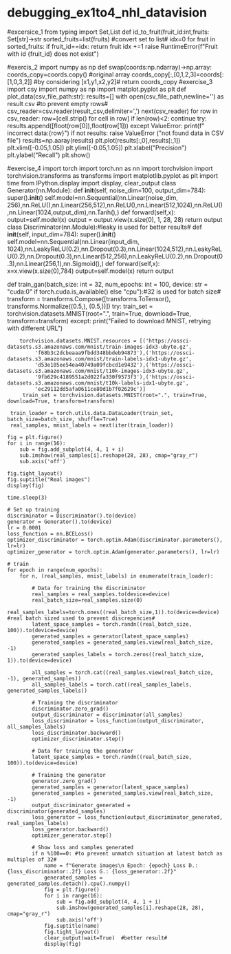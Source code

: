 # debugging_ex1to4_nhl_datavision

#excersice_1
from typing import Set,List
def id_to_fruit(fruit_id:int,fruits: Set[str]->str
  sorted_fruits=list(fruits) #convert set to list#
  idx=0
  for fruit in sorted_fruits:
    if fruit_id==idx:
      return fruit
    idx +=1
  raise RuntimeError(f"Fruit with id {fruit_id} does not exist")

#exercis_2
  import numpy as np
  def swap(coords:np.ndarray)->np.array:
    coords_copy=coords.copy() #original array
    coords_copy[:,[0,1,2,3]=coords[:[1,0,3,2]]  #by considering [x1,y1,x2,y2]#
    return coords_copy
#exercise_3
  import csy
  import numpy as np
  import matplot.pyplot as plt
  def plot_data(csv_file_path:str):
    results=[]
    with open(csv_file_path,newline='') as result csv #to prevent empty rows#
    csv_reader=csv.reader(result_csv,delimiter=',')
    next(csv_reader)
    for row in csv_reader:
      row=[cell.strip() for cell in row]
      if len(row)<2:
        continue
       try:
         results.append([floot(row[0]),floot(row[1]))
         except ValueError:
         print(f" incorrect data:{row}")
    if not results:
      raise ValueError ("not found data in CSV file")
    results=np.aaray(results)
    plt.plot(results[:,0],results[:,1])
    plt.xlim([-0.05,1.05])
    plt.ylim([-0.05,1.05])
    plt.xlabel("Precision")
    plt.ylabel("Recall")
    plt.show()

#exercise_4
import torch
import torch.nn as nn
import torchvision
import torchvision.transforms as transforms
import matplotlib.pyplot as plt
import time
from IPython.display import display, clear_output
class Generator(nn.Module):
    def __init__(self, noise_dim=100, output_dim=784):
        super().__init__()
        self.model=nn.Sequential(nn.Linear(noise_dim, 256),nn.ReLU(),nn.Linear(256,512),nn.ReLU(),nn.Linear(512,1024),nn.ReLU(),nn.Linear(1024,output_dim),nn.Tanh(),)
    def forward(self,x):
        output=self.model(x)
        output = output.view(x.size(0), 1, 28, 28)
        return output
class Discriminator(nn.Module):#leaky is used for better results#
    def __init__(self, input_dim=784):
        super().__init__()
        self.model=nn.Sequential(nn.Linear(input_dim, 1024),nn.LeakyReLU(0.2),nn.Dropout(0.3),nn.Linear(1024,512),nn.LeakyReLU(0.2),nn.Dropout(0.3),nn.Linear(512,256),nn.LeakyReLU(0.2),nn.Dropout(0.3),nn.Linear(256,1),nn.Sigmoid(),)
    def forward(self,x):
        x=x.view(x.size(0),784)
        output=self.model(x)
        return output
        
def train_gan(batch_size: int = 32, num_epochs: int = 100, device: str = "cuda:0" if torch.cuda.is_available() else "cpu"):#32 is used for batch size#
  transform = transforms.Compose([transforms.ToTensor(), transforms.Normalize((0.5,), (0.5,))])
  try:
    train_set = torchvision.datasets.MNIST(root=".", train=True, download=True, transform=transform)
   except:
         print("Failed to download MNIST, retrying with different URL")
        
        torchvision.datasets.MNIST.resources = [('https://ossci-datasets.s3.amazonaws.com/mnist/train-images-idx3-ubyte.gz',
             'f68b3c2dcbeaaa9fbdd348bbdeb94873'),('https://ossci-datasets.s3.amazonaws.com/mnist/train-labels-idx1-ubyte.gz',
             'd53e105ee54ea40749a09fcbcd1e9432'),('https://ossci-datasets.s3.amazonaws.com/mnist/t10k-images-idx3-ubyte.gz',
             '9fb629c4189551a2d022fa330f9573f3'),('https://ossci-datasets.s3.amazonaws.com/mnist/t10k-labels-idx1-ubyte.gz',
             'ec29112dd5afa0611ce80d1b7f02629c')]
         train_set = torchvision.datasets.MNIST(root=".", train=True, download=True, transform=transform)
         
     train_loader = torch.utils.data.DataLoader(train_set, batch_size=batch_size, shuffle=True)
     real_samples, mnist_labels = next(iter(train_loader))

    fig = plt.figure()
    for i in range(16):
        sub = fig.add_subplot(4, 4, 1 + i)
        sub.imshow(real_samples[i].reshape(28, 28), cmap="gray_r")
        sub.axis('off')

    fig.tight_layout()
    fig.suptitle("Real images")
    display(fig)

    time.sleep(3)

    # Set up training
    discriminator = Discriminator().to(device)
    generator = Generator().to(device)
    lr = 0.0001
    loss_function = nn.BCELoss()
    optimizer_discriminator = torch.optim.Adam(discriminator.parameters(), lr=lr)
    optimizer_generator = torch.optim.Adam(generator.parameters(), lr=lr)

    # train
    for epoch in range(num_epochs):
        for n, (real_samples, mnist_labels) in enumerate(train_loader):

            # Data for training the discriminator
            real_samples = real_samples.to(device=device)
            real_batch_size=real_samples.size(0)
            real_samples_labels=torch.ones((real_batch_size,1)).to(device=device) #real batch sized used to prevent discrepencies#
            latent_space_samples = torch.randn((real_batch_size, 100)).to(device=device)
            generated_samples = generator(latent_space_samples)
            generated_samples = generated_samples.view(real_batch_size, -1)
            generated_samples_labels = torch.zeros((real_batch_size, 1)).to(device=device)
            
            all_samples = torch.cat((real_samples.view(real_batch_size, -1), generated_samples))
            all_samples_labels = torch.cat((real_samples_labels, generated_samples_labels))
            
            # Training the discriminator
            discriminator.zero_grad()
            output_discriminator = discriminator(all_samples)
            loss_discriminator = loss_function(output_discriminator, all_samples_labels)
            loss_discriminator.backward()
            optimizer_discriminator.step()

            # Data for training the generator
            latent_space_samples = torch.randn((real_batch_size, 100)).to(device=device)  

            # Training the generator
            generator.zero_grad()
            generated_samples = generator(latent_space_samples)
            generated_samples = generated_samples.view(real_batch_size, -1)
            output_discriminator_generated = discriminator(generated_samples)
            loss_generator = loss_function(output_discriminator_generated, real_samples_labels)
            loss_generator.backward()
            optimizer_generator.step()

            # Show loss and samples generated
            if n %100==0: #to prevent unmatch situation at latest batch as multiples of 32# 
                name = f"Generate images\n Epoch: {epoch} Loss D.: {loss_discriminator:.2f} Loss G.: {loss_generator:.2f}"
                generated_samples = generated_samples.detach().cpu().numpy()
                fig = plt.figure()
                for i in range(16):
                    sub = fig.add_subplot(4, 4, 1 + i)
                    sub.imshow(generated_samples[i].reshape(28, 28), cmap="gray_r")
                    sub.axis('off')
                fig.suptitle(name)
                fig.tight_layout()
                clear_output(wait=True)  #better result#
                display(fig)

             
       

